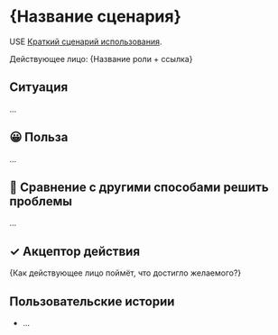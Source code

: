 # {Название сценария}

USE [Краткий сценарий использования](./short-use-case/).

Действующее лицо: {Название роли + ссылка}

## Ситуация

…

## 😀 Польза

…

## 🥊 Сравнение с другими способами решить проблемы

…

## ✓ Акцептор действия

{Как действующее лицо поймёт, что достигло желаемого?}

## Пользовательские истории

- …